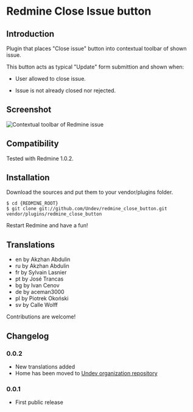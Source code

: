 # Redmine Close Issue button

## Introduction

Plugin that places "Close issue" button into contextual toolbar of shown issue.

This button acts as typical "Update" form submittion and shown when:

 * User allowed to close issue.

 * Issue is not already closed nor rejected.

## Screenshot

![Contextual toolbar of Redmine issue](https://github.com/Undev/redmine_close_button/raw/master/screenshot.png "Contextual toolbar of Redmine issue")

## Compatibility

Tested with Redmine 1.0.2.

## Installation

Download the sources and put them to your vendor/plugins folder.

    $ cd {REDMINE_ROOT}
    $ git clone git://github.com/Undev/redmine_close_button.git vendor/plugins/redmine_close_button

Restart Redmine and have a fun!

## Translations

- en by Akzhan Abdulin
- ru by Akzhan Abdulin
- fr by Sylvain Lasnier
- pt by José Trancas
- bg by Ivan Cenov
- de by aceman3000
- pl by Piotrek Okoński
- sv by Calle Wolff

Contributions are welcome!

## Changelog

### 0.0.2

- New translations added
- Home has been moved to [Undev organization repository](https://github.com/Undev/redmine_close_button)

### 0.0.1

- First public release

